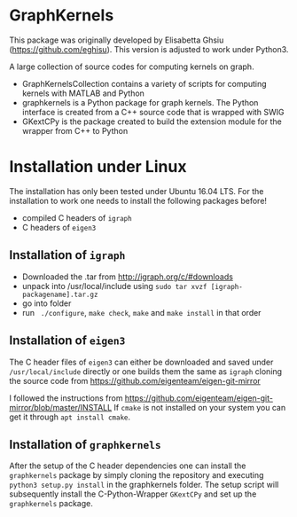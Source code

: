 # GraphKernels

This package was originally developed by Elisabetta Ghsiu (https://github.com/eghisu).
This version is adjusted to work under Python3.

A large collection of source codes for computing kernels on graph.

- GraphKernelsCollection contains a variety of scripts for computing kernels with MATLAB and Python
- graphkernels is a Python package for graph kernels. The Python interface is created from a C++ source code that is wrapped with SWIG
- GKextCPy is the package created to build the extension module for the wrapper from C++ to Python


# Installation under Linux

The installation has only been tested under Ubuntu 16.04 LTS. 
For the installation to work one needs to install the following packages before!
- compiled C headers of `igraph` 
- C headers of `eigen3`

## Installation of `igraph`
-  Downloaded the .tar from http://igraph.org/c/#downloads
- unpack into /usr/local/include using `sudo tar xvzf [igraph-packagename].tar.gz`
- go into folder
- run ` ./configure`, `make check`, `make` and `make install` in that order

## Installation of `eigen3`
The C header files of `eigen3` can either be downloaded and saved under `/usr/local/include` directly or one builds them the same as `igraph` cloning the source code from https://github.com/eigenteam/eigen-git-mirror

I followed the instructions from https://github.com/eigenteam/eigen-git-mirror/blob/master/INSTALL
If `cmake` is not installed on your system you can get it through `apt install cmake`.

## Installation of `graphkernels`
After the setup of the C header dependencies one can install the `graphkernels` package by simply cloning the repository and executing `python3 setup.py install` in the graphkernels folder.
The setup script will subsequently install the C-Python-Wrapper `GKextCPy` and set up the `graphkernels` package.
